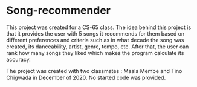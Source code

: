 # Song-recommender
This project was created for a CS-65 class. The idea behind this project is that it provides the user with 5 songs it recommends for them based on different preferences and criteria such as in what decade the song was created, its danceability, artist, genre, tempo, etc. After that, the user can rank how many songs they liked which makes the program calculate its accuracy.

The project was created with two classmates : Maala Membe and Tino Chigwada in December of 2020. No started code was provided.
